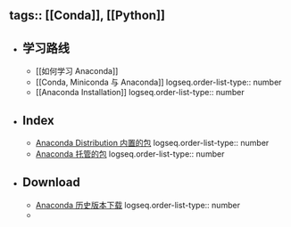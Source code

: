 tags:: [[Conda]], [[Python]]
---

- ## 学习路线
	- [[如何学习 Anaconda]]
	- [[Conda, Miniconda 与 Anaconda]]
	  logseq.order-list-type:: number
	- [[Anaconda Installation]]
	  logseq.order-list-type:: number
- ## Index
	- [Anaconda Distribution 内置的包](https://www.anaconda.com/open-source)
	  logseq.order-list-type:: number
	- [Anaconda 托管的包](https://anaconda.org/)
	  logseq.order-list-type:: number
- ## Download
	- [Anaconda 历史版本下载](https://repo.anaconda.com/archive/)
	  logseq.order-list-type:: number
	-